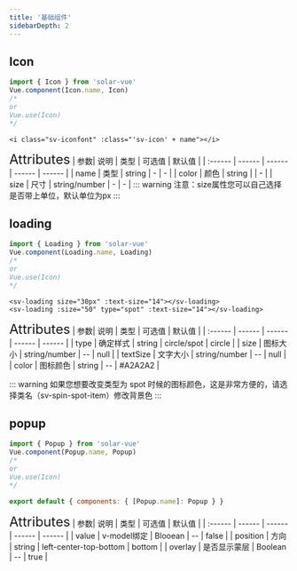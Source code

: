 ```yaml
---
title: '基础组件'
sidebarDepth: 2
---
```


## Icon

<ClientOnly>
<sv-icon/>
</ClientOnly>

```javascript
import { Icon } from 'solar-vue'
Vue.component(Icon.name, Icon)
/*
or
Vue.use(Icon)
*/
```

```vue
<i class="sv-iconfont" :class="'sv-icon' + name"></i>
```

<ClientOnly>
<font size=5>Attributes</font>
| 参数| 说明 | 类型 | 可选值 | 默认值 |
| :------ | ------ | ------ | ------ | ------ |
| name | 类型 | string | - | - |
| color | 颜色 | string |  | - |
| size | 尺寸 | string/number | - | - |
::: warning
注意：size属性您可以自己选择是否带上单位，默认单位为px
:::
</ClientOnly>

## loading

<ClientOnly>
<sv-loading/>
</ClientOnly>

```javascript
import { Loading } from 'solar-vue'
Vue.component(Loading.name, Loading)
/*
or
Vue.use(Icon)
*/
```

```vue
<sv-loading size="30px" :text-size="14"></sv-loading>
<sv-loading :size="50" type="spot" :text-size="14"></sv-loading>
```

<ClientOnly>
<font size=5>Attributes</font>
| 参数| 说明 | 类型 | 可选值 | 默认值 |
| :------ | ------ | ------ | ------ | ------ |
| type | 确定样式 | string | circle/spot | circle |
| size | 图标大小 | string/number | -- | null |
| textSize | 文字大小 | string/number | -- | null |
| color | 图标颜色 | string | -- | #A2A2A2 |
</ClientOnly>

::: warning
如果您想要改变类型为 spot 时候的图标颜色，这是非常方便的，请选择类名（sv-spin-spot-item）修改背景色
:::
</ClientOnly>

## popup

<ClientOnly>
  <sv-loading/>
</ClientOnly>

```javascript
import { Popup } from 'solar-vue'
Vue.component(Popup.name, Popup)
/*
or
Vue.use(Icon)
*/
```

```javascript
export default { components: { [Popup.name]: Popup } }
```

<ClientOnly>
<font size=5>Attributes</font>
| 参数| 说明 | 类型 | 可选值 | 默认值 |
| :------ | ------ | ------ | ------ | ------ |
| value | v-model绑定 | Blooean | -- | false |
| position | 方向 | string | left-center-top-bottom | bottom |
| overlay | 是否显示蒙层 | Boolean | -- | true |
</ClientOnly>
